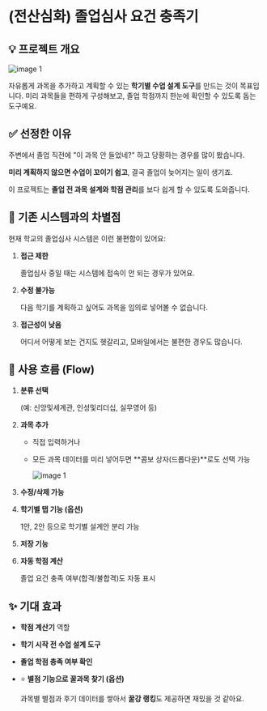 # (전산심화) 졸업심사 요건 충족기

## 💡 프로젝트 개요

![image 1](https://github.com/user-attachments/assets/76a32676-2617-4750-8062-4feff656b12c)

자유롭게 과목을 추가하고 계획할 수 있는 **학기별 수업 설계 도구**를 만드는 것이 목표입니다. 미리 과목들을 편하게 구성해보고, 졸업 학점까지 한눈에 확인할 수 있도록 돕는 도구예요.

## ✅ 선정한 이유

주변에서 졸업 직전에 "이 과목 안 들었네?" 하고 당황하는 경우를 많이 봤습니다.

**미리 계획하지 않으면 수업이 꼬이기 쉽고**, 결국 졸업이 늦어지는 일이 생기죠.

이 프로젝트는 **졸업 전 과목 설계와 학점 관리**를 보다 쉽게 할 수 있도록 도와줍니다.

## 🚀 기존 시스템과의 차별점

현재 학교의 졸업심사 시스템은 이런 불편함이 있어요:

1. **접근 제한**
    
    졸업심사 중일 때는 시스템에 접속이 안 되는 경우가 있어요.
    
2. **수정 불가능**
    
    다음 학기를 계획하고 싶어도 과목을 임의로 넣어볼 수 없습니다.
    
3. **접근성이 낮음**
    
    어디서 어떻게 보는 건지도 헷갈리고, 모바일에서는 불편한 경우도 많습니다.
    

## 🧭 사용 흐름 (Flow)

1. **분류 선택**
    
    (예: 신앙및세계관, 인성및리더십, 실무영어 등)
    
2. **과목 추가**
    - 직접 입력하거나
    - 모든 과목 데이터를 미리 넣어두면 **콤보 상자(드롭다운)**로도 선택 가능
        
        ![image 1](https://github.com/user-attachments/assets/a1f0d9cf-a685-47d0-8d3a-1b1b05180c0b)

        
3. **수정/삭제 가능**
4. **학기별 탭 기능 (옵션)**
    
    1안, 2안 등으로 학기별 설계안 분리 가능
    
5. **저장 기능**
6. **자동 학점 계산**
    
    졸업 요건 충족 여부(합격/불합격)도 자동 표시
    

## ✨ 기대 효과

- **학점 계산기** 역할
- **학기 시작 전 수업 설계 도구**
- **졸업 학점 충족 여부 확인**
- ⭐ **별점 기능으로 꿀과목 찾기 (옵션)**
    
    과목별 별점과 후기 데이터를 쌓아서 **꿀강 랭킹**도 제공하면 재밌을 것 같아요.
